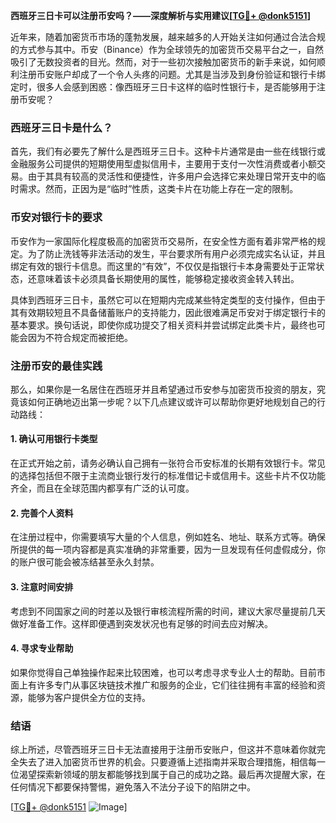 **西班牙三日卡可以注册币安吗？——深度解析与实用建议[[TG💪+ @donk5151](https://t.me/s/donk5151)]**

近年来，随着加密货币市场的蓬勃发展，越来越多的人开始关注如何通过合法合规的方式参与其中。币安（Binance）作为全球领先的加密货币交易平台之一，自然吸引了无数投资者的目光。然而，对于一些初次接触加密货币的新手来说，如何顺利注册币安账户却成了一个令人头疼的问题。尤其是当涉及到身份验证和银行卡绑定时，很多人会感到困惑：像西班牙三日卡这样的临时性银行卡，是否能够用于注册币安呢？

### 西班牙三日卡是什么？

首先，我们有必要先了解什么是西班牙三日卡。这种卡片通常是由一些在线银行或金融服务公司提供的短期使用型虚拟信用卡，主要用于支付一次性消费或者小额交易。由于其具有较高的灵活性和便捷性，许多用户会选择它来处理日常开支中的临时需求。然而，正因为是“临时”性质，这类卡片在功能上存在一定的限制。

### 币安对银行卡的要求

币安作为一家国际化程度极高的加密货币交易所，在安全性方面有着非常严格的规定。为了防止洗钱等非法活动的发生，平台要求所有用户必须完成实名认证，并且绑定有效的银行卡信息。而这里的“有效”，不仅仅是指银行卡本身需要处于正常状态，还意味着该卡必须具备长期使用的属性，能够稳定接收资金转入转出。

具体到西班牙三日卡，虽然它可以在短期内完成某些特定类型的支付操作，但由于其有效期较短且不具备储蓄账户的支持能力，因此很难满足币安对于绑定银行卡的基本要求。换句话说，即使你成功提交了相关资料并尝试绑定此类卡片，最终也可能会因为不符合规定而被拒绝。

### 注册币安的最佳实践

那么，如果你是一名居住在西班牙并且希望通过币安参与加密货币投资的朋友，究竟该如何正确地迈出第一步呢？以下几点建议或许可以帮助你更好地规划自己的行动路线：

#### 1. 确认可用银行卡类型
在正式开始之前，请务必确认自己拥有一张符合币安标准的长期有效银行卡。常见的选择包括但不限于主流商业银行发行的标准借记卡或信用卡。这些卡片不仅功能齐全，而且在全球范围内都享有广泛的认可度。

#### 2. 完善个人资料
在注册过程中，你需要填写大量的个人信息，例如姓名、地址、联系方式等。确保所提供的每一项内容都是真实准确的非常重要，因为一旦发现有任何虚假成分，你的账户很可能会被冻结甚至永久封禁。

#### 3. 注意时间安排
考虑到不同国家之间的时差以及银行审核流程所需的时间，建议大家尽量提前几天做好准备工作。这样即便遇到突发状况也有足够的时间去应对解决。

#### 4. 寻求专业帮助
如果你觉得自己单独操作起来比较困难，也可以考虑寻求专业人士的帮助。目前市面上有许多专门从事区块链技术推广和服务的企业，它们往往拥有丰富的经验和资源，能够为客户提供全方位的支持。

### 结语

综上所述，尽管西班牙三日卡无法直接用于注册币安账户，但这并不意味着你就完全失去了进入加密货币世界的机会。只要遵循上述指南并采取合理措施，相信每一位渴望探索新领域的朋友都能够找到属于自己的成功之路。最后再次提醒大家，在任何情况下都要保持警惕，避免落入不法分子设下的陷阱之中。

[[TG💪+ @donk5151](https://t.me/s/donk5151) ![Image](https://i.postimg.cc/rwNCRYN7/Snipaste-2025-04-30-17-27-05.png)]